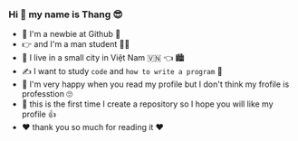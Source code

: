 ### Hi 👋 my name is Thang 😎	
- 🤗 I'm a newbie at Github 🥳	
- 👉 and I'm a man student 👨‍🎓
- 🏡 I live in a small city in Việt Nam 🇻🇳 👈 🏙️
- ✍️ I want to study `code` and `how to write a program` 👀
- 💯	I'm very happy when you read my profile but I don't think my frofile is professtion 🙄	
- 💬 this is the first time I create a repository so I hope you will like my profile 👍
- ❤️	thank you so much for reading it ❤️	
